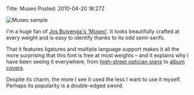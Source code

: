 Title: Museo
Posted: 2010-04-20 18:27Z

![Museo sample][museo-img]

I'm a huge fan of [Jos Buivenga's 'Museo'][museo]. It looks beautifully crafted at every weight and is easy to identify thanks to its odd semi-serifs.

That it features ligatures and multiple language support makes it all the more surprising that this font is free at most weights – and it explains why I have been seeing it everywhere, from [high-street optician signs][black-lizars] to [album covers][museo-hits].

Despite its charm, the more I see it used the less I want to use it myself. Perhaps its popularity is a double-edged sword.

  [museo]:        http://www.josbuivenga.demon.nl/museo.html
  [museo-img]:    http://static.paulboxley.com/museo/Museo.png
  [black-lizars]: http://www.blackandlizars.com/
  [museo-hits]:   http://static.paulboxley.com/museo/museo-urban-hits.jpg
  